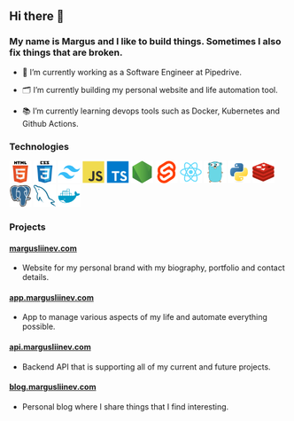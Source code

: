 ## Hi there 👋

### My name is Margus and I like to build things. Sometimes I also fix things that are broken.

- 💼 I’m currently working as a Software Engineer at Pipedrive.

- 🗂️ I’m currently building my personal website and life automation tool.

- 📚 I’m currently learning devops tools such as Docker, Kubernetes and Github Actions.

### Technologies

<p align="left">
    <img src="https://raw.githubusercontent.com/devicons/devicon/master/icons/html5/html5-original-wordmark.svg" alt="html5" width="40" height="40" title="HTML5"/>
    <img src="https://raw.githubusercontent.com/devicons/devicon/master/icons/css3/css3-original-wordmark.svg" alt="css3" width="40" height="40" title="CSS"/>
    <img src="https://raw.githubusercontent.com/devicons/devicon/master/icons/tailwindcss/tailwindcss-original.svg" alt="tailwind" title="Tailwind" width="40" height="40"/>
    <img src="https://raw.githubusercontent.com/devicons/devicon/master/icons/javascript/javascript-original.svg" alt="javascript" width="40" height="40" title="JavaScript" />
    <img src="https://raw.githubusercontent.com/devicons/devicon/master/icons/typescript/typescript-original.svg" alt="typescript" title="TypeScript" width="40" height="40"/>
    <img src="https://raw.githubusercontent.com/devicons/devicon/master/icons/nodejs/nodejs-original.svg" alt="nodejs" title="NodeJS" width="40" height="40"/>
    <img src="https://raw.githubusercontent.com/devicons/devicon/master/icons/svelte/svelte-original.svg" alt="svelte" title="Svelte" width="40" height="40"/>
    <img src="https://raw.githubusercontent.com/devicons/devicon/master/icons/react/react-original.svg" alt="react" width="40" title="React" height="40"/>
    <img src="https://raw.githubusercontent.com/devicons/devicon/master/icons/go/go-original.svg" alt="go" title="Go" width="40" height="40"/>
    <img src="https://raw.githubusercontent.com/devicons/devicon/master/icons/python/python-original.svg" alt="python" title="Python" width="40" height="40"/>
    <img src="https://raw.githubusercontent.com/devicons/devicon/master/icons/redis/redis-original.svg" alt="redis" title="Redis" width="40" height="40"/>
    <img src="https://raw.githubusercontent.com/devicons/devicon/master/icons/postgresql/postgresql-original.svg" alt="postgresql" title="PostgreSQL" width="40" height="40"/>
    <img src="https://raw.githubusercontent.com/devicons/devicon/master/icons/mysql/mysql-original.svg" alt="mysql" title="MySQL" width="40" height="40"/>
    <img src="https://raw.githubusercontent.com/devicons/devicon/master/icons/docker/docker-plain.svg" alt="docker" title="Docker" width="40" height="40"/>
</p>

### Projects

#### [margusliinev.com](https://margusliinev.com)
  - Website for my personal brand with my biography, portfolio and contact details.
#### [app.margusliinev.com](https://app.margusliinev.com)
  - App to manage various aspects of my life and automate everything possible.
#### [api.margusliinev.com](https://api.margusliinev.com)
  - Backend API that is supporting all of my current and future projects.
#### [blog.margusliinev.com](https://blog.margusliinev.com)
  - Personal blog where I share things that I find interesting.

